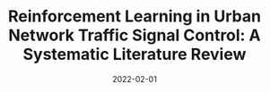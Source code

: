 ---
title: "Reinforcement Learning in Urban Network Traffic Signal Control: A Systematic Literature Review"
collection: publications
permalink: /publication/2021-ESWA-RLNTSC
date: 2022-02-01
venue: 'Expert Systems with Applications'
paperurl: 'https://pdf.sciencedirectassets.com/271506/1-s2.0-S0957417422X00080/1-s2.0-S0957417422002858/main.pdf?X-Amz-Security-Token=IQoJb3JpZ2luX2VjENz%2F%2F%2F%2F%2F%2F%2F%2F%2F%2FwEaCXVzLWVhc3QtMSJHMEUCIC8dswRuydShBsMnjkBCi9iNhoNU9vqbC9A667R5lBj7AiEAlHIcMZRBq3lyERCF54miTbVmy1solhhhyuA0j%2FKQesMqvAUIlP%2F%2F%2F%2F%2F%2F%2F%2F%2F%2FARAFGgwwNTkwMDM1NDY4NjUiDM%2BXRutBXIHuja3DdyqQBSsMk2pb0%2FpAMmUTsyCOw6lL5IEn%2Bbjj%2FU1yt%2Btdv%2BV4kmPK3mV1culIOwR03OHVy%2FNNJH1wyFx7tW%2FsWpUb0zm4M1radwOt57LZc79DPEEIZ0s99o0cQeFx4AqW6XY8UjyyLYseVR581e6YRCW%2BQFIcsad8x0z9d9D7zA05sN50pSyhNZir7f4L6C08ZO6S72jytdJE7wI2iPgEgNIvETf10v0Me1b3sDIflTggOFFMaXwxoYJeAhnj7ziwPdxvs6Ieby396TYZFS6cwEcqOELupYrzq%2BigXF%2BUjtWnRm%2BjO5xYOZJ5%2FBykPdzYs5J5UnRIgPg2qt5O2BYkSwlZXz9HJb6jNxaP99psFG4L3H0XmyZMR%2FkvDoke8l9wpS7h1EiG8eN%2FpXkeh2vbLXN%2F5jYJIdjoc8SPj%2BpreuzSI7h1fjxO6bDTa4avVokZdv2RPdDDjdHG%2BFyumGZpdLF%2Fwlo6KCqBVW7stGJEvkaIEZVMIibrK9nGS2Fj5iVzhaMhn%2BPfyLMmcyZ1iGw3c8r2EeKXkI9DydTGmmGkcnF55%2BluI2fp23PBddDuMeNBm0WTh1jIdA0DU4N6fRXzu7l6OrLMk7DhJ9S242G7LgQBeqmnCenI4AxaF2X1EZDBi4g%2BIRebqKCUxZysuoMAPMq%2FJBjDRbtK7zswrtrgXOyK%2BrySNVpyE%2FoDYuPNCuL55wRhaJlTnjsvArdl6n3qHdGBeNW5B%2BPSHU0XYzhzQRStQ3j1YzyKBFnJMerbKpUMuFic%2FvmkT7mUUcxQtpmKSMAlWrJqxQ7sA7%2F8SwOySE%2B2XLXA9fkpLEYGaOrM878PHpUsSrvqAoRdMh7AJqE8AmLUD4eY4dxhNSb9tUHGXcGYkbDsMMbElrQGOrEBQ6FExl1OkEnpM5yGnbTq5mPEfDkdEi9i07fPnJkkpgbZ6nw1kzMMG6V8%2F%2BFQpYoR1oWz6n1eOfLWUyTrKWT9omRLr0Is4CiVYqjQTGezDVi4sdYEHdMts0s6tILpnGoCjXKY5oCkOD1mrmnBYA5Bz1D5IkgwFzVoq2cilJ0DID60ibrt0kuVtos8aL9%2FV6raORNiHb9UMltHlKgRQ2YHM5FbFOZoKPnbJFgZgQH3Z%2FNg&X-Amz-Algorithm=AWS4-HMAC-SHA256&X-Amz-Date=20240703T202837Z&X-Amz-SignedHeaders=host&X-Amz-Expires=300&X-Amz-Credential=ASIAQ3PHCVTY6FNFXWOS%2F20240703%2Fus-east-1%2Fs3%2Faws4_request&X-Amz-Signature=d6c7d58b9a4d0fd5e53cbea2053971b6cf8ca5fa7d3e67e4f78fd2c3251dd252&hash=0e65cfd537631cf7f30eb88cad3a421ebf6e0c2e323b14e91c4c8f494fb0c8e5&host=68042c943591013ac2b2430a89b270f6af2c76d8dfd086a07176afe7c76c2c61&pii=S0957417422002858&tid=spdf-bf2a1b75-4e9e-4a22-a27d-cf1d7b6f119b&sid=b7b96c5985be424e929b764889072cf9a743gxrqb&type=client&tsoh=d3d3LnNjaWVuY2VkaXJlY3QuY29t&ua=050e5e5e045c5f075707&rr=89d99f7b3972ab16&cc=ca'
link: 'https://www.sciencedirect.com/science/article/pii/S0957417422002858'
citation: 'Mohammad Noaeen, A. Naik, L. Goodman, J. Crebo, T. Abrar, Z. Shakeri, A. Bazzan, B. H. Far (2022). Reinforcement Learning in Urban Network Traffic Signal Control: A Systematic Literature Review. <i>Expert Systems with Applications.</i>, 199, 116830.'
---